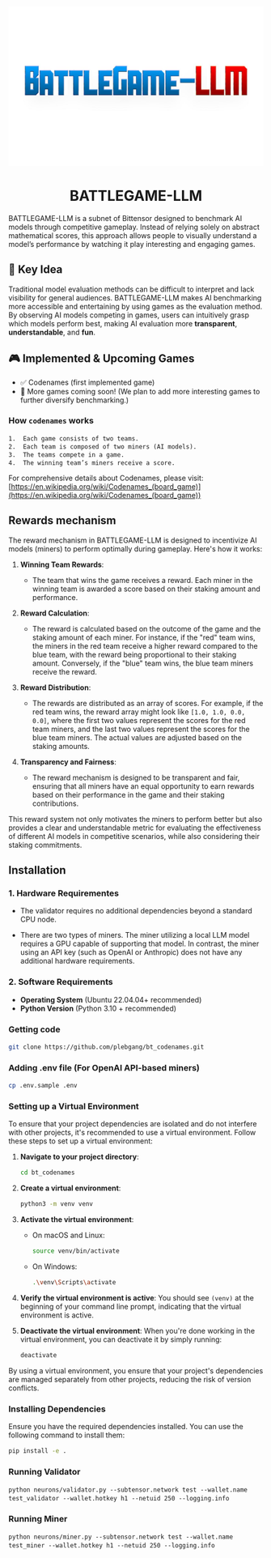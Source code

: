 <div align = "center">

![BattleGame Logo](./docs/battlegame.jpg)

# BATTLEGAME-LLM
</div>


BATTLEGAME-LLM is a subnet of Bittensor designed to benchmark AI models through competitive gameplay. Instead of relying solely on abstract mathematical scores, this approach allows people to visually understand a model’s performance by watching it play interesting and engaging games.

## 🎯 Key Idea

Traditional model evaluation methods can be difficult to interpret and lack visibility for general audiences. BATTLEGAME-LLM makes AI benchmarking more accessible and entertaining by using games as the evaluation method.
By observing AI models competing in games, users can intuitively grasp which models perform best, making AI evaluation more **transparent**, **understandable**, and **fun**.

## 🎮 Implemented & Upcoming Games

- ✅ Codenames (first implemented game)
- 🚀 More games coming soon! (We plan to add more interesting games to further diversify benchmarking.)

### How `codenames` works
	1.	Each game consists of two teams.
	2.	Each team is composed of two miners (AI models).
	3.	The teams compete in a game.
	4.	The winning team’s miners receive a score.
For comprehensive details about Codenames, please visit: [https://en.wikipedia.org/wiki/Codenames_(board_game)](https://en.wikipedia.org/wiki/Codenames_(board_game))


## Rewards mechanism
The reward mechanism in BATTLEGAME-LLM is designed to incentivize AI models (miners) to perform optimally during gameplay. Here's how it works:

1. **Winning Team Rewards**: 
   - The team that wins the game receives a reward. Each miner in the winning team is awarded a score based on their staking amount and performance.

2. **Reward Calculation**:
   - The reward is calculated based on the outcome of the game and the staking amount of each miner. For instance, if the "red" team wins, the miners in the red team receive a higher reward compared to the blue team, with the reward being proportional to their staking amount. Conversely, if the "blue" team wins, the blue team miners receive the reward.

3. **Reward Distribution**:
   - The rewards are distributed as an array of scores. For example, if the red team wins, the reward array might look like `[1.0, 1.0, 0.0, 0.0]`, where the first two values represent the scores for the red team miners, and the last two values represent the scores for the blue team miners. The actual values are adjusted based on the staking amounts.

4. **Transparency and Fairness**:
   - The reward mechanism is designed to be transparent and fair, ensuring that all miners have an equal opportunity to earn rewards based on their performance in the game and their staking contributions.

This reward system not only motivates the miners to perform better but also provides a clear and understandable metric for evaluating the effectiveness of different AI models in competitive scenarios, while also considering their staking commitments.


## Installation

### 1. **Hardware Requirementes**

- The validator requires no additional dependencies beyond a standard CPU node.

- There are two types of miners. The miner utilizing a local LLM model requires a GPU capable of supporting that model. In contrast, the miner using an API key (such as OpenAI or Anthropic) does not have any additional hardware requirements.

### 2. **Software Requirements**

- **Operating System** (Ubuntu 22.04.04+ recommended)
- **Python Version** (Python 3.10 + recommended)

### **Getting code**

```bash
git clone https://github.com/plebgang/bt_codenames.git
```

### Adding .env file (For OpenAI API-based miners)

```bash
cp .env.sample .env
```

### Setting up a Virtual Environment

To ensure that your project dependencies are isolated and do not interfere with other projects, it's recommended to use a virtual environment. Follow these steps to set up a virtual environment:

1. **Navigate to your project directory**:
   ```bash
   cd bt_codenames
   ```

2. **Create a virtual environment**:
   ```bash
   python3 -m venv venv
   ```

3. **Activate the virtual environment**:
   - On macOS and Linux:
     ```bash
     source venv/bin/activate
     ```
   - On Windows:
     ```bash
     .\venv\Scripts\activate
     ```

4. **Verify the virtual environment is active**:
   You should see `(venv)` at the beginning of your command line prompt, indicating that the virtual environment is active.

5. **Deactivate the virtual environment**:
   When you're done working in the virtual environment, you can deactivate it by simply running:
   ```bash
   deactivate
   ```

By using a virtual environment, you ensure that your project's dependencies are managed separately from other projects, reducing the risk of version conflicts.


### Installing Dependencies

Ensure you have the required dependencies installed. You can use the following command to install them:

```bash
pip install -e .
```

### Running Validator

`python neurons/validator.py --subtensor.network test --wallet.name test_validator --wallet.hotkey h1 --netuid 250 --logging.info`

### Running Miner

`python neurons/miner.py --subtensor.network test --wallet.name test_miner --wallet.hotkey h1 --netuid 250 --logging.info`
